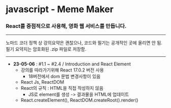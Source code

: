 # javascript - Meme Maker
### React를 중점적으로 사용해, 영화 웹 서비스를 만듭니다.
  
---

노마드 코더 정책 상 강의요약은 괜찮으나, 코드와 필기는 공개적인 곳에 올리면 안 됨.  
필기 요약지는 암호화된 .zip 파일로 저장함.

---

- **23-05-06** : #1.1 ~ #2.4 / Introduction and React Element
    - 강의를 따라가기위해 React 17.0.2 버전 사용
        - 18버전에서 dom 문법 변경사항이 있음
    - React Js, ReactDOM
    - React의 규칙 : HTML을 직접 작성하지 않음
        - JS로 element를 생성 -> 결과물을 HTML에 업데이트
    - React.createElement(), ReactDOM.createRoot().render()